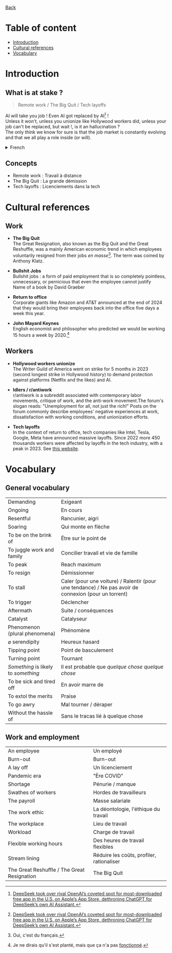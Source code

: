 [Back](../README.md)

# Table of content

* [Introduction](#introduction)
* [Cultural references](#cultural-references)
* [Vocabulary](#vocabulary)

# Introduction

## What is at stake ?

> Remote work / The Big Quit / Tech layoffs

AI will take you job ! Even AI got replaced by AI[^1] !  
Unless it won't, unless you unionize like Hollywood workers did, unless your job can't be replaced, but wait !, is it an hallucination ?  
The only think we know for sure is that the job market is constantly evolving and that we all play a role inside (or will).
<details>
<summary>French</summary>

L'IA va prendre votre travail ! Même l'IA a été remplacée par l'IA[^1] !
À moins que non, à moins que vous ne vous syndiquiez comme les travailleurs d'Hollywood l'ont fait, à moins que votre travail ne puisse être remplacé, mais attendez !, est-ce une hallucination ?
La seule chose dont nous sommes sûrs, c'est que le marché du travail évolue constamment et que nous jouons tous un rôle à l'intérieur (ou jouerons).

</details>

## Concepts

* Remote work : Travail à distance
* The Big Quit : La grande démission
* Tech layoffs : Licenciements dans la tech

# Cultural references

## Work

* **The Big Quit**  
The Great Resignation, also known as the Big Quit and the Great Reshuffle, was a mainly American economic trend in which employees voluntarily resigned from their jobs *en masse*[^2]. The term was coined by Anthony Klatz.

* **Bullshit Jobs**  
Bullshit jobs : a form of paid employment that is so completely pointless, unnecessary, or pernicious that even the employee cannot justify  
Name of a book by David Graeber

* **Return to office**  
Corporate giants like Amazon and AT&T announced at the end of 2024 that they would bring their employees back into the office five days a week this year.

* **John Mayard Keynes**  
English economist and philosopher who predicted we would be working 15 hours a week by 2020.[^3]

## Workers

* **Hollywood workers unionize**  
The Writer Guild of America went on strike for 5 months in 2023 (second longest strike in Hollywood history) to demand protection against platforms (Netflix and the likes) and AI.

* **Idlers / r/antiwork**  
r/antiwork is a subreddit associated with contemporary labor movements, critique of work, and the anti-work movement.The forum's slogan reads: "Unemployment for all, not just the rich!" Posts on the forum commonly describe employees' negative experiences at work, dissatisfaction with working conditions, and unionization efforts.

* **Tech layoffs**  
In the context of return to office, tech companies like Intel, Tesla, Google, Meta have announced massive layoffs. Since 2022 more 450 thousands workers were affected by layoffs in the tech industry, with a peak in 2023. See [this website](https://layoffs.fyi/).

# Vocabulary

## General vocabulary

|     |     |
| --- | --- |
| Demanding | Exigeant |
| Ongoing | En cours |
| Resentful | Rancunier, aigri |
| Soaring | Qui monte en flèche |
| To be on the brink of | Être sur le point de |
| To juggle work and family | Concilier travail et vie de famille |
| To peak | Reach maximum |
| To resign | Démissionner |
| To stall | Caler (pour une voiture) / Ralentir (pour une tendance) / Ne pas avoir de connexion (pour un torrent) |
| To trigger | Déclencher |
| Aftermath | Suite / conséquences |
| Catalyst | Catalyseur |
| Phenomenon (plural phenomena) | Phénomène |
| ⌀ serendipity | Heureux hasard |
| Tipping point | Point de basculement |
| Turning point | Tournant |
| *Something* is likely to *something* | Il est probable que *quelque chose* *quelque chose* |
| To be sick and tired off | En avoir marre de |
| To extol the merits | Praise |
| To go awry | Mal tourner / déraper |
| Without the hassle of | Sans le tracas lié à quelque chose |

## Work and employment

|     |     |
| --- | --- |
| An employee | Un employé |
| Burn-out | Burn-out |
| A lay off | Un licenciement |
| Pandemic era | "Ère COVID" |
| Shortage | Pénurie / manque |
| Swathes of workers | Hordes de travailleurs |
| The payroll | Masse salariale |
| The work ethic | La déontologie, l'éthique du travail |
| The workplace | Lieu de travail |
| Workload | Charge de travail |
| Flexible working hours | Des heures de travail flexibles |
| Stream lining | Réduire les coûts, profiler, rationaliser |
| The Great Reshuffle / The Great Resignation | The Big Quit |

[^1]: [DeepSeek took over rival OpenAI’s coveted spot for most-downloaded free app in the U.S. on Apple’s App Store, dethroning ChatGPT for DeepSeek’s own AI Assistant.](https://www.cnbc.com/2025/01/27/chinas-deepseek-ai-tops-chatgpt-app-store-what-you-should-know.html)
[^2]: Oui, c'est du français.
[^3]: Je ne dirais qu'il s'est planté, mais que ça n'a pas [fonctionné](https://www.youtube.com/watch?v=vC7C4BEvhRs).
